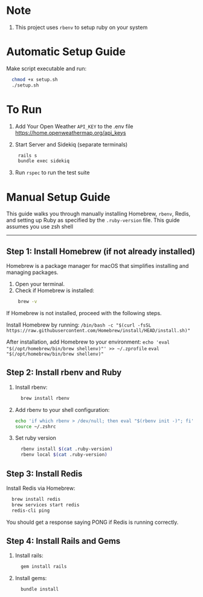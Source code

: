 # Note
1. This project uses `rbenv` to setup ruby on your system

# Automatic Setup Guide
Make script executable and run:
```bash
  chmod +x setup.sh
  ./setup.sh
```
# To Run

1. Add Your Open Weather `API_KEY` to the .env file
   https://home.openweathermap.org/api_keys

2. Start Server and Sidekiq (separate terminals)
   ```bash
    rails s
    bundle exec sidekiq
    ```
3. Run `rspec` to run the test suite

# Manual Setup Guide

This guide walks you through manually installing Homebrew, `rbenv`, Redis, and setting up Ruby as specified by the `.ruby-version` file.
This guide assumes you use zsh shell

---

## Step 1: Install Homebrew (if not already installed)

Homebrew is a package manager for macOS that simplifies installing and managing packages.

1. Open your terminal.
2. Check if Homebrew is installed:
   ```bash
    brew -v
   ```

If Homebrew is not installed, proceed with the following steps.

Install Homebrew by running:
  `/bin/bash -c "$(curl -fsSL https://raw.githubusercontent.com/Homebrew/install/HEAD/install.sh)"`

After installation, add Homebrew to your environment:
  `echo 'eval "$(/opt/homebrew/bin/brew shellenv)"' >> ~/.zprofile`
  `eval "$(/opt/homebrew/bin/brew shellenv)"`

##  Step 2: Install rbenv and Ruby
1.  Install rbenv:
    ```bash
      brew install rbenv
    ```
2.  Add rbenv to your shell configuration:
    ```bash
    echo 'if which rbenv > /dev/null; then eval "$(rbenv init -)"; fi' >> ~/.zshrc
    source ~/.zshrc
    ```
3. Set ruby version
    ```bash
      rbenv install $(cat .ruby-version)
      rbenv local $(cat .ruby-version)
    ```
##  Step 3: Install Redis

Install Redis via Homebrew:

```bash
  brew install redis
  brew services start redis
  redis-cli ping
```

You should get a response saying PONG if Redis is running correctly.

##  Step 4: Install Rails and Gems

1.  Install rails:
    ```bash
      gem install rails
    ```

2.  Install gems:
    ```bash
      bundle install
    ```
